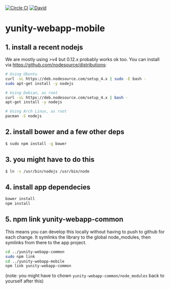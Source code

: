 [![Circle CI](https://circleci.com/gh/yunity/yunity-webapp-mobile.svg?style=svg)](https://circleci.com/gh/yunity/yunity-webapp-mobile)
[![David](https://david-dm.org/yunity/yunity-webapp-mobile.svg)](https://david-dm.org/yunity/yunity-webapp-mobile)

# yunity-webapp-mobile



## 1. install a recent nodejs

We are mostly using >v4 but 0.12.x probably works ok too. You can install via https://github.com/nodesource/distributions:

```sh
# Using Ubuntu
curl -sL https://deb.nodesource.com/setup_4.x | sudo -E bash -
sudo apt-get install -y nodejs

# Using Debian, as root
curl -sL https://deb.nodesource.com/setup_4.x | bash -
apt-get install -y nodejs

# Using Arch Linux, as root
pacman -S nodejs
```

## 2. install bower and a few other deps

```sh
$ sudo npm install -g bower
```

## 3. you might have to do this

```sh
$ ln -s /usr/bin/nodejs /usr/bin/node
```

## 4. install app dependecies

```sh
bower install
npm install
```

## 5. npm link yunity-webapp-common

This means you can develop this locally without having to push to github for each change. It symlinks the library to the global node_modules, then symlinks from there to the app project.

```sh
cd ../yunity-webapp-common
sudo npm link
cd ../yunity-webapp-mobile
npm link yunity-webapp-common
```

(note: you might have to chown `yunity-webapp-common/node_modules` back to yourself after this)
